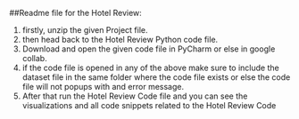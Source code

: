 ﻿##Readme file for the Hotel Review:

1) firstly, unzip the given Project file.
1) then head back to the Hotel Review Python code file.
1) Download and open the given code file in PyCharm or else in google collab.
1) if the code file is opened in any of the above make sure to include the dataset file in the same folder where the code file exists or else the code file will not popups with and error message.
1) After that run the Hotel Review Code file and you can see the visualizations and all code snippets related to the Hotel Review Code
